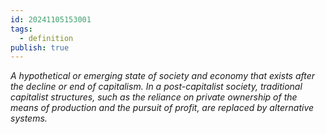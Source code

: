 ```yaml
---
id: 20241105153001
tags:
  - definition
publish: true
---
```

*A hypothetical or emerging state of society and economy that exists after the decline or end of capitalism. In a post-capitalist society, traditional capitalist structures, such as the reliance on private ownership of the means of production and the pursuit of profit, are replaced by alternative systems.*